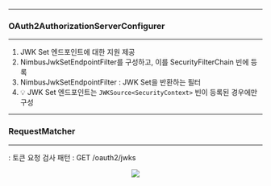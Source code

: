-----
### OAuth2AuthorizationServerConfigurer
-----
1. JWK Set 엔드포인트에 대한 지원 제공
2. NimbusJwkSetEndpointFilter를 구성하고, 이를 SecurityFilterChain 빈에 등록
3. NimbusJwkSetEndpointFilter : JWK Set을 반환하는 필터
4. 💡 JWK Set 엔드포인트는 ```JWKSource<SecurityContext>``` 빈이 등록된 경우에만 구성

-----
### RequestMatcher
-----
: 토큰 요청 검사 패턴 : GET /oauth2/jwks

<div align="center">
<img src="https://github.com/user-attachments/assets/1f0631d8-aa73-45ba-9634-771af2c632d2">
</div>
